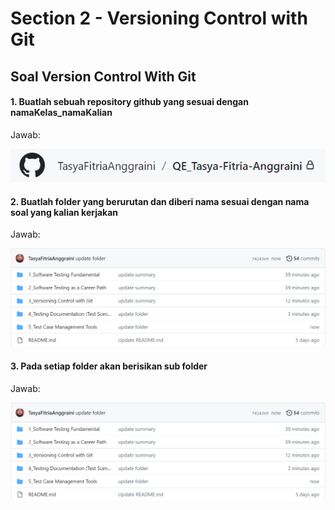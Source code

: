 # Section 2 - Versioning Control with Git

## Soal Version Control With Git
#### 1. Buatlah sebuah repository github yang sesuai dengan namaKelas_namaKalian

Jawab:

<img widht="632" alt="1" src="https://github.com/TasyaFitriaAnggraini/QE_Tasya-Fitria-Anggraini/blob/main/3_Versioning%20Control%20with%20Git/Screenshot/Soal%20Prioritas%201/Screenshot%202023-08-19%20125229.png">

#### 2. Buatlah folder yang berurutan dan diberi nama sesuai dengan nama soal yang kalian kerjakan

Jawab:

<img widht="908" alt="2" src="https://github.com/TasyaFitriaAnggraini/QE_Tasya-Fitria-Anggraini/blob/main/3_Versioning%20Control%20with%20Git/Screenshot/Soal%20Prioritas%201/Screenshot%202023-08-19%20130245.png">

#### 3. Pada setiap folder akan berisikan sub folder

Jawab:

<img widht="1228" alt="3" src="https://github.com/TasyaFitriaAnggraini/QE_Tasya-Fitria-Anggraini/blob/main/3_Versioning%20Control%20with%20Git/Screenshot/Soal%20Prioritas%201/Screenshot%202023-08-19%20130245.png">
